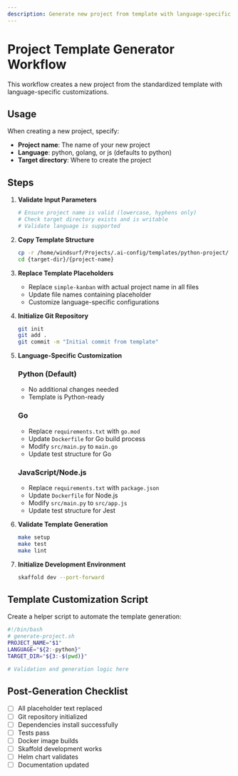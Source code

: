 ```yaml
---
description: Generate new project from template with language-specific customization
---
```


# Project Template Generator Workflow

This workflow creates a new project from the standardized template with language-specific customizations.

## Usage

When creating a new project, specify:
- **Project name**: The name of your new project
- **Language**: python, golang, or js (defaults to python)
- **Target directory**: Where to create the project

## Steps

1. **Validate Input Parameters**
   ```bash
   # Ensure project name is valid (lowercase, hyphens only)
   # Check target directory exists and is writable
   # Validate language is supported
   ```

2. **Copy Template Structure**
   ```bash
   cp -r /home/windsurf/Projects/.ai-config/templates/python-project/ {target-dir}/{project-name}/
   cd {target-dir}/{project-name}
   ```

3. **Replace Template Placeholders**
   - Replace `simple-kanban` with actual project name in all files
   - Update file names containing placeholder
   - Customize language-specific configurations

4. **Initialize Git Repository**
   ```bash
   git init
   git add .
   git commit -m "Initial commit from template"
   ```

5. **Language-Specific Customization**

   ### Python (Default)
   - No additional changes needed
   - Template is Python-ready

   ### Go
   - Replace `requirements.txt` with `go.mod`
   - Update `Dockerfile` for Go build process
   - Modify `src/main.py` to `main.go`
   - Update test structure for Go

   ### JavaScript/Node.js
   - Replace `requirements.txt` with `package.json`
   - Update `Dockerfile` for Node.js
   - Modify `src/main.py` to `src/app.js`
   - Update test structure for Jest

6. **Validate Template Generation**
   ```bash
   make setup
   make test
   make lint
   ```

7. **Initialize Development Environment**
   ```bash
   skaffold dev --port-forward
   ```

## Template Customization Script

Create a helper script to automate the template generation:

```bash
#!/bin/bash
# generate-project.sh
PROJECT_NAME="$1"
LANGUAGE="${2:-python}"
TARGET_DIR="${3:-$(pwd)}"

# Validation and generation logic here
```

## Post-Generation Checklist

- [ ] All placeholder text replaced
- [ ] Git repository initialized
- [ ] Dependencies install successfully
- [ ] Tests pass
- [ ] Docker image builds
- [ ] Skaffold development works
- [ ] Helm chart validates
- [ ] Documentation updated
